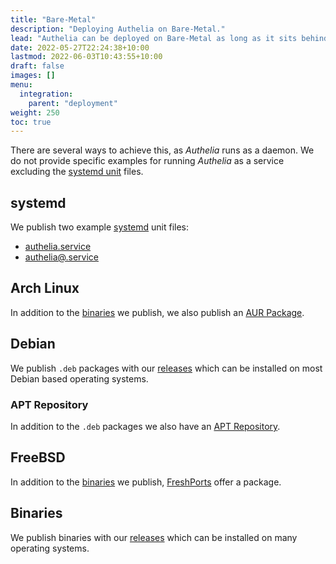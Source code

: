 ```yaml
---
title: "Bare-Metal"
description: "Deploying Authelia on Bare-Metal."
lead: "Authelia can be deployed on Bare-Metal as long as it sits behind a proxy."
date: 2022-05-27T22:24:38+10:00
lastmod: 2022-06-03T10:43:55+10:00
draft: false
images: []
menu:
  integration:
    parent: "deployment"
weight: 250
toc: true
---
```


There are several ways to achieve this, as *Authelia* runs as a daemon. We do not provide specific examples for running
*Authelia* as a service excluding the [systemd unit](#systemd) files.

## systemd

We publish two example [systemd] unit files:

* [authelia.service](https://github.com/authelia/authelia/blob/master/authelia.service)
* [authelia@.service](https://github.com/authelia/authelia/blob/master/authelia%40.service)

## Arch Linux

In addition to the [binaries](#binaries) we publish, we also publish an
[AUR Package](https://aur.archlinux.org/packages/authelia).

## Debian

We publish `.deb` packages with our [releases] which can be installed
on most Debian based operating systems.

### APT Repository

In addition to the `.deb` packages we also have an [APT Repository](https://apt.authelia.com).

## FreeBSD

In addition to the [binaries](#binaries) we publish, [FreshPorts](https://www.freshports.org/www/authelia/) offer a
package.

## Binaries

We publish binaries with our [releases] which can be installed on many operating systems.

[releases]: https://github.com/authelia/authelia/releases
[systemd]: https://systemd.io/
